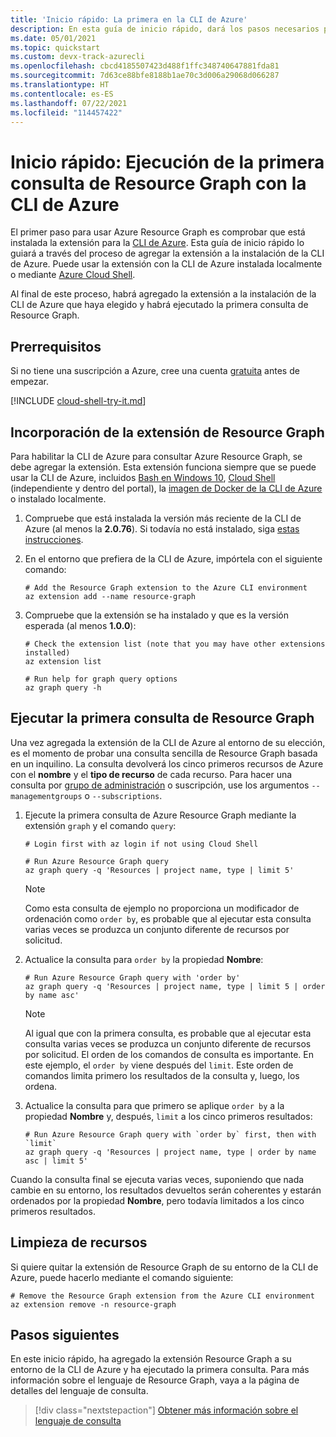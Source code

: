 ```yaml
---
title: 'Inicio rápido: La primera en la CLI de Azure'
description: En esta guía de inicio rápido, dará los pasos necesarios para habilitar la extensión de Resource Graph en la CLI de Azure y ejecutar la primera consulta.
ms.date: 05/01/2021
ms.topic: quickstart
ms.custom: devx-track-azurecli
ms.openlocfilehash: cbcd4185507423d488f1ffc348740647881fda81
ms.sourcegitcommit: 7d63ce88bfe8188b1ae70c3d006a29068d066287
ms.translationtype: HT
ms.contentlocale: es-ES
ms.lasthandoff: 07/22/2021
ms.locfileid: "114457422"
---
```

# <a name="quickstart-run-your-first-resource-graph-query-using-azure-cli"></a>Inicio rápido: Ejecución de la primera consulta de Resource Graph con la CLI de Azure

El primer paso para usar Azure Resource Graph es comprobar que está instalada la extensión para la [CLI de Azure](/cli/azure/). Esta guía de inicio rápido lo guiará a través del proceso de agregar la extensión a la instalación de la CLI de Azure. Puede usar la extensión con la CLI de Azure instalada localmente o mediante [Azure Cloud Shell](https://shell.azure.com).

Al final de este proceso, habrá agregado la extensión a la instalación de la CLI de Azure que haya elegido y habrá ejecutado la primera consulta de Resource Graph.

## <a name="prerequisites"></a>Prerrequisitos

Si no tiene una suscripción a Azure, cree una cuenta [gratuita](https://azure.microsoft.com/free/) antes de empezar.

[!INCLUDE [cloud-shell-try-it.md](../../../includes/cloud-shell-try-it.md)]

## <a name="add-the-resource-graph-extension"></a>Incorporación de la extensión de Resource Graph

Para habilitar la CLI de Azure para consultar Azure Resource Graph, se debe agregar la extensión. Esta extensión funciona siempre que se puede usar la CLI de Azure, incluidos [Bash en Windows 10](/windows/wsl/install-win10), [Cloud Shell](https://shell.azure.com) (independiente y dentro del portal), la [imagen de Docker de la CLI de Azure](https://hub.docker.com/_/microsoft-azure-cli) o instalado localmente.

1. Compruebe que está instalada la versión más reciente de la CLI de Azure (al menos la **2.0.76**). Si todavía no está instalado, siga [estas instrucciones](/cli/azure/install-azure-cli-windows).

1. En el entorno que prefiera de la CLI de Azure, impórtela con el siguiente comando:

   ```azurecli-interactive
   # Add the Resource Graph extension to the Azure CLI environment
   az extension add --name resource-graph
   ```

1. Compruebe que la extensión se ha instalado y que es la versión esperada (al menos **1.0.0**):

   ```azurecli-interactive
   # Check the extension list (note that you may have other extensions installed)
   az extension list

   # Run help for graph query options
   az graph query -h
   ```

## <a name="run-your-first-resource-graph-query"></a>Ejecutar la primera consulta de Resource Graph

Una vez agregada la extensión de la CLI de Azure al entorno de su elección, es el momento de probar una consulta sencilla de Resource Graph basada en un inquilino. La consulta devolverá los cinco primeros recursos de Azure con el **nombre** y el **tipo de recurso** de cada recurso. Para hacer una consulta por [grupo de administración](../management-groups/overview.md) o suscripción, use los argumentos `--managementgroups` o `--subscriptions`.

1. Ejecute la primera consulta de Azure Resource Graph mediante la extensión `graph` y el comando `query`:

   ```azurecli-interactive
   # Login first with az login if not using Cloud Shell

   # Run Azure Resource Graph query
   az graph query -q 'Resources | project name, type | limit 5'
   ```

   > [!NOTE]
   > Como esta consulta de ejemplo no proporciona un modificador de ordenación como `order by`, es probable que al ejecutar esta consulta varias veces se produzca un conjunto diferente de recursos por solicitud.

1. Actualice la consulta para `order by` la propiedad **Nombre**:

   ```azurecli-interactive
   # Run Azure Resource Graph query with 'order by'
   az graph query -q 'Resources | project name, type | limit 5 | order by name asc'
   ```

   > [!NOTE]
   > Al igual que con la primera consulta, es probable que al ejecutar esta consulta varias veces se produzca un conjunto diferente de recursos por solicitud. El orden de los comandos de consulta es importante. En este ejemplo, el `order by` viene después del `limit`. Este orden de comandos limita primero los resultados de la consulta y, luego, los ordena.

1. Actualice la consulta para que primero se aplique `order by` a la propiedad **Nombre** y, después, `limit` a los cinco primeros resultados:

   ```azurecli-interactive
   # Run Azure Resource Graph query with `order by` first, then with `limit`
   az graph query -q 'Resources | project name, type | order by name asc | limit 5'
   ```

Cuando la consulta final se ejecuta varias veces, suponiendo que nada cambie en su entorno, los resultados devueltos serán coherentes y estarán ordenados por la propiedad **Nombre**, pero todavía limitados a los cinco primeros resultados.

## <a name="clean-up-resources"></a>Limpieza de recursos

Si quiere quitar la extensión de Resource Graph de su entorno de la CLI de Azure, puede hacerlo mediante el comando siguiente:

```azurecli-interactive
# Remove the Resource Graph extension from the Azure CLI environment
az extension remove -n resource-graph
```

## <a name="next-steps"></a>Pasos siguientes

En este inicio rápido, ha agregado la extensión Resource Graph a su entorno de la CLI de Azure y ha ejecutado la primera consulta. Para más información sobre el lenguaje de Resource Graph, vaya a la página de detalles del lenguaje de consulta.

> [!div class="nextstepaction"]
> [Obtener más información sobre el lenguaje de consulta](./concepts/query-language.md)
